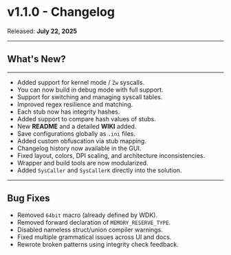 # v1.1.0 - Changelog

Released: **July 22, 2025**

---

## **What's New?**

---

- Added support for kernel mode / `Zw` syscalls.
- You can now build in debug mode with full support.
- Support for switching and managing syscall tables.
- Improved regex resilience and matching.
- Each stub now has integrity hashes.
- Added support to compare hash values of stubs.
- New **README** and a detailed **WIKI** added.
- Save configurations globally as `.ini` files.
- Added custom obfuscation via stub mapping.
- Changelog history now available in the GUI.
- Fixed layout, colors, DPI scaling, and architecture inconsistencies.
- Wrapper and build tools are now modularized.
- Added `SysCaller` and `SysCallerK` directly into the solution.

---

## **Bug Fixes**

- Removed `64bit` macro (already defined by WDK).
- Removed forward declaration of `MEMORY_RESERVE_TYPE`.
- Disabled nameless struct/union compiler warnings.
- Fixed multiple grammatical issues across UI and docs.
- Rewrote broken patterns using integrity check feedback.